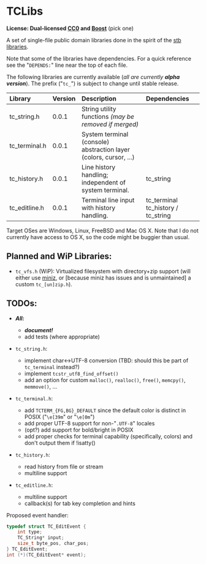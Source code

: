 # TCLibs

**License: Dual-licensed [CC0](https://creativecommons.org/publicdomain/zero/1.0/) and [Boost](http://www.boost.org/users/license.html)** (pick one)

A set of single-file public domain libraries done in the spirit of the [stb libraries](https://github.com/nothings/stb).

Note that some of the libraries have dependencies. For a quick reference see the "`DEPENDS:`" line near the top of each file.

The following libraries are currently available (*all are currently **alpha version***). The prefix ("`tc_`") is subject to change until stable release.

| Library       | Version | Description                                                       | Dependencies                       |
|:--------------|:--------|:------------------------------------------------------------------|:-----------------------------------|
| tc_string.h   | 0.0.1   | String utility functions *(may be removed if merged)*             |                                    |
| tc_terminal.h | 0.0.1   | System terminal (console) abstraction layer (colors, cursor, ...) |                                    |
| tc_history.h  | 0.0.1   | Line history handling; independent of system terminal.            | tc_string                          |
| tc_editline.h | 0.0.1   | Terminal line input with history handling.                        | tc_terminal tc_history / tc_string |

Target OSes are Windows, Linux, FreeBSD and Mac OS X. Note that I do not currently have access to OS X, so the code might be buggier than usual.

## Planned and WiP Libraries:

- `tc_vfs.h` (WiP): Virtualized filesystem with directory+zip support (will either use [miniz](https://github.com/richgel999/miniz), or [because miniz has issues and is unmaintained] a custom `tc_[un]zip.h`).

## TODOs:

- ***All:***
    - ***document!***
    - add tests (where appropriate)

- `tc_string.h`:
    - implement char<->UTF-8 conversion (TBD: should this be part of `tc_terminal` instead?)
    - implement `tcstr_utf8_find_offset()`
    - add an option for custom `malloc()`, `realloc()`, `free()`, `memcpy()`, `memmove()`, ...
- `tc_terminal.h`:
    - add `TCTERM_{FG,BG}_DEFAULT` since the default color is distinct in POSIX ("`\e[39m`" or "`\e[0m`")
    - add proper UTF-8 support for non-"`.UTF-8`" locales
    - (opt?) add support for bold/bright in POSIX
    - add proper checks for terminal capability (specifically, colors) and don't output them if !isatty()
- `tc_history.h`:
    - read history from file or stream
    - multiline support
- `tc_editline.h`:
    - multiline support
    - callback(s) for tab key completion and hints

Proposed event handler:
```c
typedef struct TC_EditEvent {
    int type;
    TC_String* input;
    size_t byte_pos, char_pos;
} TC_EditEvent;
int (*)(TC_EditEvent* event);
```
